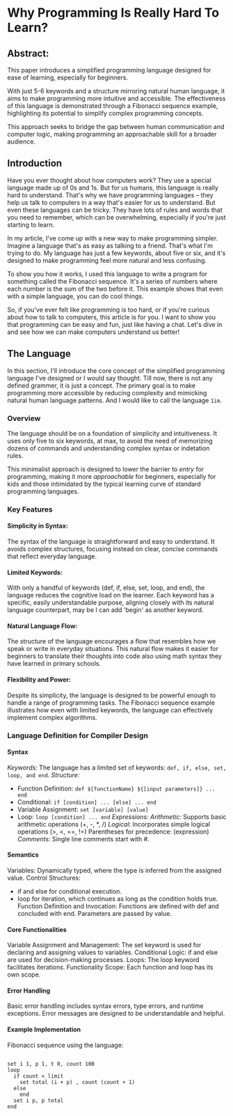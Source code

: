 # Why Programming Is Really Hard To Learn?

## Abstract:

This paper introduces a simplified programming language designed for ease of learning, especially for beginners. 

With just 5-6 keywords and a structure mirroring natural human language, it aims to make programming more intuitive and accessible. The effectiveness of this language is demonstrated through a Fibonacci sequence example, highlighting its potential to simplify complex programming concepts. 

This approach seeks to bridge the gap between human communication and computer logic, making programming an approachable skill for a broader audience.


## Introduction
Have you ever thought about how computers work? They use a special language made up of 0s and 1s. But for us humans, this language is really hard to understand. That's why we have programming languages – they help us talk to computers in a way that's easier for us to understand. But even these languages can be tricky. They have lots of rules and words that you need to remember, which can be overwhelming, especially if you're just starting to learn.

In my article, I've come up with a new way to make programming simpler. Imagine a language that's as easy as talking to a friend. That's what I'm trying to do. My language has just a few keywords, about five or six, and it's designed to make programming feel more natural and less confusing.

To show you how it works, I used this language to write a program for something called the Fibonacci sequence. It's a series of numbers where each number is the sum of the two before it. This example shows that even with a simple language, you can do cool things.

So, if you've ever felt like programming is too hard, or if you're curious about how to talk to computers, this article is for you. I want to show you that programming can be easy and fun, just like having a chat. Let's dive in and see how we can make computers understand us better!

## The Language

In this section, I'll introduce the core concept of the simplified programming language I've designed or I would say thought. Till now, there is not any defined grammer, it is just a concept. The primary goal is to make programming more accessible by reducing complexity and mimicking natural human language patterns. And I would like to call the language `1im`.

### Overview
The language should be on a foundation of simplicity and intuitiveness. It uses only five to six keywords, at max, to avoid the need of memorizing dozens of commands and understanding complex syntax or indetation rules. 

This minimalist approach is designed to lower the barrier to *entry* for programming, making it more *approachable* for beginners, especially for kids and those intimidated by the typical learning curve of standard programming languages.

### Key Features

#### Simplicity in Syntax: 
The syntax of the language is straightforward and easy to understand. It avoids complex structures, focusing instead on clear, concise commands that reflect everyday language.

#### Limited Keywords: 
With only a handful of keywords (def, if, else, set, loop, and end), the language reduces the cognitive load on the learner. Each keyword has a specific, easily understandable purpose, aligning closely with its natural language counterpart, may be I can add 'begin' as another keyword. 

#### Natural Language Flow: 
The structure of the language encourages a flow that resembles how we speak or write in everyday situations. This natural flow makes it easier for beginners to translate their thoughts into code also using math syntax they have learned in primary schools.

#### Flexibility and Power: 
Despite its simplicity, the language is designed to be powerful enough to handle a range of programming tasks. The Fibonacci sequence example illustrates how even with limited keywords, the language can effectively implement complex algorithms.

### Language Definition for Compiler Design
#### Syntax

*Keywords:* The language has a limited set of keywords: ```def, if, else, set, loop, and end```.
*Structure:*
- Function Definition: ```def ${functionName} ${[input parameters]} ... end```
- Conditional: ```if [condition] ... [else] ... end```
- Variable Assignment: ```set [variable] [value]```
- Loop: ```loop [condition] ... end```
*Expressions:*
*Arithmetic:* Supports basic arithmetic operations (+, -, *, /)
*Logical:* Incorporates simple logical operations (>, <, ==, !=)
Parentheses for precedence: (expression)
*Comments:* Single line comments start with #.

#### Semantics

Variables: Dynamically typed, where the type is inferred from the assigned value.
Control Structures: 
- if and else for conditional execution.
- loop for iteration, which continues as long as the condition holds true.
Function Definition and Invocation:
Functions are defined with def and concluded with end.
Parameters are passed by value.

#### Core Functionalities
Variable Assignment and Management: The set keyword is used for declaring and assigning values to variables.
Conditional Logic: if and else are used for decision-making processes.
Loops: The loop keyword facilitates iterations.
Functionality Scope: Each function and loop has its own scope.

#### Error Handling
Basic error handling includes syntax errors, type errors, and runtime exceptions.
Error messages are designed to be understandable and helpful.

#### Example Implementation

Fibonacci sequence using the language:
```arduino

set i 1, p 1, t 0, count 100 
loop 
  if count < limit
    set total (i + p) , count (count + 1)
  else 
    end
  set i p, p total
end
```
